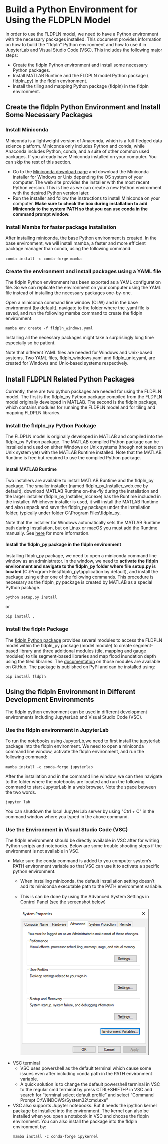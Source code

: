 # Build a Python Environment for Using the FLDPLN Model

In order to use the FLDPLN model, we need to have a Python environment with the necessary packages installed. This document provides information on how to build the "fldpln" Python environment and how to use it in JupyterLab and Visual Studio Code (VSC). This includes the following major steps:
* Create the fldpln Python environment and install some necessary Python packages.
* Install MATLAB Runtime and the FLDPLN model Python package ( fldpln_py) in the fldpln environment.
* Install the tiling and mapping Python package (fldpln) in the fldpln environment. 

## Create the fldpln Python Environment and Install Some Necessary Packages

### Install Miniconda

Miniconda is a lightweight version of Anaconda, which is a full-fledged data science platform. Miniconda only includes Python and conda, while Anaconda includes Python, conda, and a suite of other common used packages. If you already have Miniconda installed on your computer. You can skip the rest of this section.

* Go to the [Miniconda download page](https://docs.conda.io/en/latest/miniconda.html#windows-installers) and download the Miniconda installer for Windows or Unix depending the OS system of your computer. The web site provides the installer with the most recent Python version. This is fine as we can create a new Python environment with the desired Python version later.
* Run the installer and follow the instructions to install Miniconda on your computer. **Make sure to check the box during installation to add Miniconda to the system PATH so that you can use conda in the command prompt window.**

### Install Mamba for faster package installation

After installing miniconda, the base Python environment is created. In the base environment, we will install mamba, a faster and more efficient package manager than conda, using the following command:
```
conda install -c conda-forge mamba
```

### Create the environment and install packages using a YAML file

The fldpln Python environment has been exported as a YAML configuration file. So we can replicate the environment on your computer using the YAML file instead of installing the necessary packages one-by-one. 

Open a miniconda command line window (CLW) and in the base environment (by default), navigate to the folder where the .yaml file is saved, and run the following mamba command to create the fldpln environment:
```
mamba env create -f fldpln_windows.yaml
```
Installing all the necessary packages might take a surprisingly long time especially so be patient.

Note that different YAML files are needed for Windows and Unix-based systems. Two YAML files, fldpln_windows.yaml and fldpln_unix.yaml, are created for Windows and Unix-based systems respectively.

## Install FLDPLN Related Python Packages

Currently, there are two python packages are needed for using the FLDPLN model. The first is the fldpln_py Python package compiled from the FLDPLN model originally developed in MATLAB. The second is the fldpln package, which contains modules for running the FLDPLN model and for tiling and mapping FLDPLN libraries.  

### Install the fldpln_py Python Package

The FLDPLN model is originally developed in MATLAB and compiled into the fldpln_py Python package. The MATLAB compiled Python package can be installed and used on either Windows or Unix systems (though not tested on Unix system yet) with the MATLAB Runtime installed. Note that the MATLAB Runtime is free but required to use the compiled Python package.

#### Install MATLAB Runtime

Two installers are available to install MATLAB Runtime and the fldpln_py package.
The smaller installer (named fldpln_py_Installer_web.exe by default), download MATLAB Runtime on-the-fly during the installation and the larger installer (fldpln_py_Installer_mcr.exe) has the Runtime included in the installer. Whichever installer is used, it will install the MATLAB Runtime and also unpack and save the fldpln_py package under the installation folder, typically under folder C:\Program Files\fldpln_py.

Note that the installer for Windows automatically sets the MATLAB Runtime path during installation, but on Linux or macOS you must add the Runtime manually. See [here](https://www.mathworks.com/help/compiler_sdk/cxx/mcr-path-settings-for-run-time-deployment.html) for more information.

#### Install the fldpln_py package in the fldpln environment

Installing fldpln_py package, we need to open a miniconda command line window as an administrator. In the window, we need to **activate the fldpln environment and navigate to the fldpln_py folder where file setup.py is located** (C:\Program Files\fldpln_py\application by default), and install the package using either one of the following commands. This procedure is necessary as the fldpln_py package is created by MATLAB as a special Python package.
```
python setup.py install
```
or
```
pip install .
```

### Install the fldpln Package

The [fldpln Python package](https://pypi.org/project/fldpln/) provides several modules to access the FLDPLN model within the fldpln_py package (model module) to create segment-based library and three additional modules (tile, mapping and gauge modules) to tile segment-based libraries and map flood inundation depth using the tiled libraries. The [documentation](https://xingongli.github.io/fldpln/) on those modules are available on GitHub. The package is published on PyPI and can be installed using:
```
pip install fldpln
``` 

## Using the fldpln Environment in Different Development Environments

The fldpln python environment can be used in different development environments including JupyterLab and Visual Studio Code (VSC).

### Use the fldpln environment in JupyterLab

To run the notebooks using JupyterLb,we need to first install the jupyterlab package into the fldpln environment. We need to open a miniconda command line window, activate the fldpln environment, and run the following command:
  ```
  mamba install -c conda-forge jupyterlab
  ```
After the installation and in the command line window, we can then navigate to the folder where the notebooks are located and run the following command to start JupyterLab in a web browser. Note the space between the two words.
```
jupyter lab
```
You can shutdown the local JupyterLab server by using "Ctrl + C" in the command window where you typed in the above command.

### Use the Environment in Visual Studio Code (VSC)

The fldpln environment should be directly available in VSC after for writing Python scripts and notebooks. Below are some trouble shooting steps if the environment is not available in VSC.
* Make sure the conda command is added to you computer system’s PATH environment variable so that VSC can use it to activate a specific python environment.
  * When installing miniconda, the default installation setting doesn’t add its miniconda executable path to the PATH environment variable.
  * This is can be done by using the Advanced System Settings in Control Panel (see the screenshot below)

    ![Setup PATH variable](./images/PATH_environment_variables.png)
* VSC terminal 
  * VSC uses powershell as the default terminal which cause some issues even after including conda path in the PATH environment variable.
  * A quick solution is to change the default powershell terminal in VSC to the regular cmd terminal by press CTRL+SHIFT+P in VSC and search for “terminal select default profile” and select “Command Prompt C:\WINDOWS\System32\cmd.exe”
* VSC also supports Jupyter notebooks. But it needs the ipython kernel package be installed into the environment. The kernel can also be installed when you open a notebook in VSC and choose the fldpln environment. You can also install the package into the fldpln environment by:
  ```
  mamba install -c conda-forge ipykernel
  ```